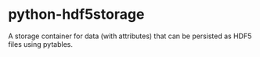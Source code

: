 python-hdf5storage
==================

A storage container for data (with attributes) that can be persisted as HDF5 files using pytables.
